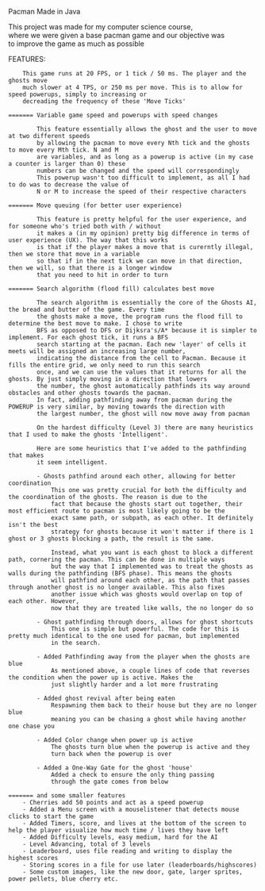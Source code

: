 Pacman Made in Java  


This project was made for my computer science course,  
where we were given a base pacman game and our objective was  
to improve the game as much as possible  


FEATURES: 
    
		This game runs at 20 FPS, or 1 tick / 50 ms. The player and the ghosts move    
	 	much slower at 4 TPS, or 250 ms per move. This is to allow for speed powerups, simply to increasing or    
	 	decreading the frequency of these 'Move Ticks'    
    
	======= Variable game speed and powerups with speed changes    
    
			This feature essentially allows the ghost and the user to move at two different speeds    
			by allowing the pacman to move every Nth tick and the ghosts to move every Mth tick. N and M    
			are variables, and as long as a powerup is active (in my case a counter is larger than 0) these    
			numbers can be changed and the speed will correspondingly    
			This powerup wasn't too difficult to implement, as all I had to do was to decrease the value of    
			N or M to increase the speed of their respective characters    
    
	======= Move queuing (for better user experience)    
    
			This feature is pretty helpful for the user experience, and for someone who's tried both with / without    
			it makes a (in my opinion) pretty big difference in terms of user experience (UX). The way that this works    
			is that if the player makes a move that is curerntly illegal, then we store that move in a variable    
			so that if in the next tick we can move in that direction, then we will, so that there is a longer window    
			that you need to hit in order to turn    
    
	======= Search algorithm (flood fill) calculates best move    
    
			The search algorithm is essentially the core of the Ghosts AI, the bread and butter of the game. Every time    
			the ghosts make a move, the program runs the flood fill to determine the best move to make. I chose to write    
			BFS as opposed to DFS or Dijksra's/A* because it is simpler to implement. For each ghost tick, it runs a BFS    
			search starting at the pacman. Each new 'layer' of cells it meets will be assigned an increasing large number,    
			indicating the distance from the cell to Pacman. Because it fills the entire grid, we only need to run this search    
			once, and we can use the values that it returns for all the ghosts. By just simply moving in a direction that lowers    
			the number, the ghost automatically pathfinds its way around obstacles and other ghosts towards the pacman.    
			In fact, adding pathfinding away from pacman during the POWERUP is very similar, by moving towards the direction with    
			the largest number, the ghost will now move away from pacman    
    
			On the hardest difficulty (Level 3) there are many heuristics that I used to make the ghosts 'Intelligent'.    
    
			Here are some heuristics that I've added to the pathfinding that makes    
			it seem intelligent.    
    
			- Ghosts pathfind around each other, allowing for better coordination    
				This one was pretty crucial for both the difficulty and the coordination of the ghosts. The reason is due to the    
				fact that because the ghosts start out together, their most efficient route to pacman is most likely going to be the    
				exact same path, or subpath, as each other. It definitely isn't the best    
				strategy for ghosts because it won't matter if there is 1 ghost or 3 ghosts blocking a path, the result is the same.    
    
				Instead, what you want is each ghost to block a different path, cornering the pacman. This can be done in multiple ways    
				but the way that I implemented was to treat the ghosts as walls during the pathfinding (BFS phase). This means the ghosts    
				will pathfind around each other, as the path that passes through another ghost is no longer available. This also fixes    
				another issue which was ghosts would overlap on top of each other. However,    
				now that they are treated like walls, the no longer do so    
    
			- Ghost pathfinding through doors, allows for ghost shortcuts    
				This one is simple but powerful. The code for this is pretty much identical to the one used for pacman, but implemented    
				in the search.    
    
			- Added Pathfinding away from the player when the ghosts are blue    
				As mentioned above, a couple lines of code that reverses the condition when the power up is active. Makes the     
				just slightly harder and a lot more frustrating    
    
			- Added ghost revival after being eaten    
				Respawning them back to their house but they are no longer blue    
				meaning you can be chasing a ghost while having another one chase you    
    
			- Added Color change when power up is active    
				The ghosts turn blue when the powerup is active and they    
				turn back when the powerup is over    
    
			- Added a One-Way Gate for the ghost 'house'    
				Added a check to ensure the only thing passing    
				through the gate comes from below    
    
	======= and some smaller features    
		- Cherries add 50 points and act as a speed powerup    
		- Added a Menu screen with a mouselistener that detects mouse clicks to start the game    
		- Added Timers, score, and lives at the bottom of the screen to help the player visualize how much time / lives they have left    
		- Added Difficulty levels, easy medium, hard for the AI    
		- Level Advancing, total of 3 levels    
		- Leaderboard, uses file reading and writing to display the highest scores    
		- Storing scores in a file for use later (leaderboards/highscores)    
		- Some custom images, like the new door, gate, larger sprites, power pellets, blue cherry etc.    
